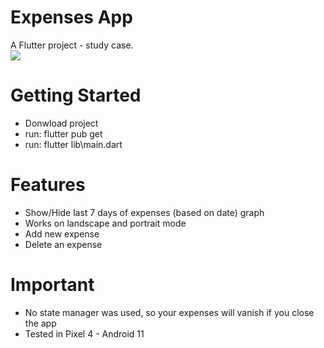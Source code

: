 # Expenses App

A Flutter project - study case.
<br>
<img src="https://github.com/julianoventola/expenses_app/blob/master/expenses.gif">

# Getting Started

- Donwload project
- run: flutter pub get
- run: flutter lib\main.dart

# Features

- Show/Hide last 7 days of expenses (based on date) graph
- Works on landscape and portrait mode
- Add new expense
- Delete an expense

# Important

- No state manager was used, so your expenses will vanish if you close the app
- Tested in Pixel 4 - Android 11
